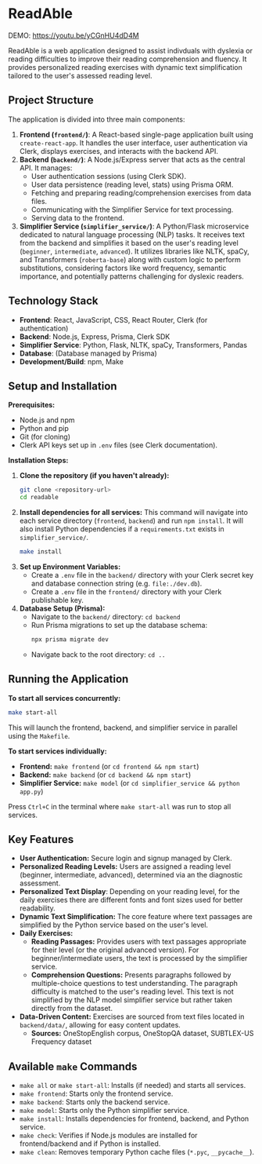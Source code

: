 # ReadAble

DEMO: https://youtu.be/yCGnHU4dD4M

ReadAble is a web application designed to assist indivduals with dyslexia or reading difficulties to improve their reading comprehension and fluency. It provides personalized reading exercises with dynamic text simplification tailored to the user's assessed reading level.

## Project Structure

The application is divided into three main components:

1.  **Frontend (`frontend/`)**: A React-based single-page application built using `create-react-app`. It handles the user interface, user authentication via Clerk, displays exercises, and interacts with the backend API.
2.  **Backend (`backend/`)**: A Node.js/Express server that acts as the central API. It manages:
    *   User authentication sessions (using Clerk SDK).
    *   User data persistence (reading level, stats) using Prisma ORM.
    *   Fetching and preparing reading/comprehension exercises from data files.
    *   Communicating with the Simplifier Service for text processing.
    *   Serving data to the frontend.
3.  **Simplifier Service (`simplifier_service/`)**: A Python/Flask microservice dedicated to natural language processing (NLP) tasks. It receives text from the backend and simplifies it based on the user's reading level (`beginner`, `intermediate`, `advanced`). It utilizes libraries like NLTK, spaCy, and Transformers (`roberta-base`) along with custom logic to perform substitutions, considering factors like word frequency, semantic importance, and potentially patterns challenging for dyslexic readers.

## Technology Stack

*   **Frontend**: React, JavaScript, CSS, React Router, Clerk (for authentication)
*   **Backend**: Node.js, Express, Prisma, Clerk SDK
*   **Simplifier Service**: Python, Flask, NLTK, spaCy, Transformers, Pandas
*   **Database**: (Database managed by Prisma)
*   **Development/Build**: npm, Make

## Setup and Installation

**Prerequisites:**

*   Node.js and npm
*   Python and pip
*   Git (for cloning)
*   Clerk API keys set up in `.env` files (see Clerk documentation).

**Installation Steps:**

1.  **Clone the repository (if you haven't already):**
    ```bash
    git clone <repository-url>
    cd readable
    ```
2.  **Install dependencies for all services:**
    This command will navigate into each service directory (`frontend`, `backend`) and run `npm install`. It will also install Python dependencies if a `requirements.txt` exists in `simplifier_service/`.
    ```bash
    make install
    ```
3.  **Set up Environment Variables:**
    *   Create a `.env` file in the `backend/` directory with your Clerk secret key and database connection string (e.g. `file:./dev.db`).
    *   Create a `.env` file in the `frontend/` directory with your Clerk publishable key.
4.  **Database Setup (Prisma):**
    *   Navigate to the `backend/` directory: `cd backend`
    *   Run Prisma migrations to set up the database schema:
        ```bash
        npx prisma migrate dev
        ```
    *   Navigate back to the root directory: `cd ..`

## Running the Application

**To start all services concurrently:**

```bash
make start-all
```

This will launch the frontend, backend, and simplifier service in parallel using the `Makefile`.

**To start services individually:**

*   **Frontend:** `make frontend` (or `cd frontend && npm start`) 
*   **Backend:** `make backend` (or `cd backend && npm start`) 
*   **Simplifier Service:** `make model` (or `cd simplifier_service && python app.py`) 

Press `Ctrl+C` in the terminal where `make start-all` was run to stop all services.

## Key Features

*   **User Authentication:** Secure login and signup managed by Clerk.
*   **Personalized Reading Levels:** Users are assigned a reading level (beginner, intermediate, advanced), determined via an the diagnostic assessment.
* **Personalized Text Display**: Depending on your reading level, for the daily exercises there are different fonts and font sizes used for better readability.
*   **Dynamic Text Simplification:** The core feature where text passages are simplified by the Python service based on the user's level.
*   **Daily Exercises:**
    *   **Reading Passages:** Provides users with text passages appropriate for their level (or the original advanced version). For beginner/intermediate users, the text is processed by the simplifier service.
    *   **Comprehension Questions:** Presents paragraphs followed by multiple-choice questions to test understanding. The paragraph difficulty is matched to the user's reading level. This text is not simplified by the NLP model simplifier service but rather taken directly from the dataset.
*   **Data-Driven Content:** Exercises are sourced from text files located in `backend/data/`, allowing for easy content updates.
    * **Sources:** OneStopEnglish corpus, OneStopQA dataset, SUBTLEX-US Frequency dataset

## Available `make` Commands

*   `make all` or `make start-all`: Installs (if needed) and starts all services.
*   `make frontend`: Starts only the frontend service.
*   `make backend`: Starts only the backend service.
*   `make model`: Starts only the Python simplifier service.
*   `make install`: Installs dependencies for frontend, backend, and Python service.
*   `make check`: Verifies if Node.js modules are installed for frontend/backend and if Python is installed.
*   `make clean`: Removes temporary Python cache files (`*.pyc`, `__pycache__`).
